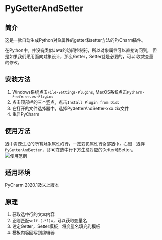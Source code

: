 # PyGetterAndSetter
## 简介
这是一款自动生成Python对象属性的getter和setter方法的PyCharm插件。  

在Python中，并没有类似Java的访问控制符，所以对象属性可以直接访问到，
但是如果我们采用面向对象设计，那么Getter，Setter就是必要的，可以
收敛变量的修改。

## 安装方法
1. Windows系统点击`File-Settings-Plugins`, MacOS系统点击`Pycharm-Preferences-Plugins`
2. 点击顶部栏的三个竖点，点击`Install Plugin from Disk`
3. 在打开的文件选择器中，选择PyGetterAndSetter-xxx.zip文件
4. 重启PyCharm

## 使用方法
选中需要生成的所有对象属性的行，一定要把属性行全部选中，右键，选择`PyGetterAndSetter`，
即可在选中行下方生成对应的Getter和Setter。
![使用范例](../src/resources/img/use_plugin.png)

## 适用环境
PyCharm 2020.1及以上版本

## 原理
1. 获取选中行的文本内容
2. 正则匹配`self.(.*?)=`，可以获取变量名
3. 设定Getter，Setter模板，将变量名填充到模板
4. 模板内容回写到编辑器
